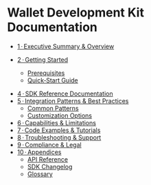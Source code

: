 # Wallet Development Kit Documentation

* [1 · Executive Summary & Overview](1-executive-summary/README.md)

* [2 · Getting Started](2-getting-started/README.md)
    * [Prerequisites](2-getting-started/prerequisites.md)
    * [Quick‑Start Guide](2-getting-started/quick-start.md)

<!-- * [3 · Product Architecture & Core Concepts](3-architecture/README.md)
    * [Architecture Overview](3-architecture/architecture-overview.md)
    * [Core Concepts](3-architecture/core-concepts.md) -->

* [4 · SDK Reference Documentation](4-sdk-reference/README.md)
    <!-- * [Installation & Setup](4-sdk-reference/installation.md)
    * [Core APIs](4-sdk-reference/core-apis.md)
    * [Advanced Features](4-sdk-reference/advanced-features.md) -->
* [5 · Integration Patterns & Best Practices](5-integration-patterns/README.md)
    * [Common Patterns](5-integration-patterns/common-patterns.md)
    * [Customization Options](5-integration-patterns/customization.md)
* [6 · Capabilities & Limitations](6-capabilities/README.md)
    <!-- * [Supported Features](6-capabilities/supported-features.md)
    * [Current Limitations](6-capabilities/current-limitations.md) -->
* [7 · Code Examples & Tutorials](7-examples/README.md)
    <!-- * [Integration Examples](7-examples/integration-examples.md)
    * [Use‑Case Tutorials](7-examples/use-case-tutorials.md)
    * [Samples Repository](7-examples/samples-repo.md) -->
* [8 · Troubleshooting & Support](8-troubleshooting/README.md)
    <!-- * [Common Issues & Solutions](8-troubleshooting/common-issues.md)
    * [Support Channels](8-troubleshooting/support-channels.md) -->
* [9 · Compliance & Legal](9-compliance/README.md)
    <!-- * [Terms & Agreements](9-compliance/terms.md) -->
* [10 · Appendices](10-appendices/README.md)
    * [API Reference](10-appendices/api-reference.md)
    * [SDK Changelog](10-appendices/changelog.md)
    * [Glossary](10-appendices/glossary.md)